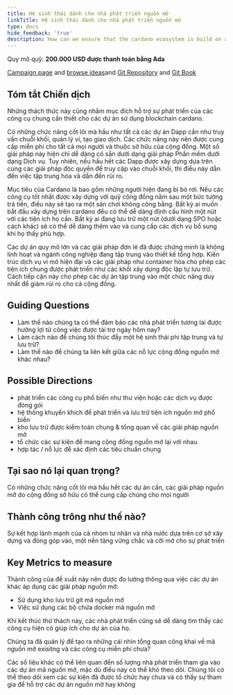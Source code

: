 ```yaml
---
title: Hệ sinh thái dành cho nhà phát triển nguồn mở
linkTitle: Hệ sinh thái dành cho nhà phát triển nguồn mở
type: docs
hide_feedback: 'true'
description: How can we ensure that the cardano ecosystem is build on a framework which is owned by the community and equally accessible to all?
---
```


Quy mô quỹ: **200.000 USD được thanh toán bằng Ada**

[Campaign page](https://cardano.ideascale.com/a/campaign-home/26251) and [browse ideas](https://cardano.ideascale.com/a/ideas/top/campaign-filter/byids/campaigns/26251/stage/unspecified)and [Git Repository](https://github.com/Catalyst-Challenges/F7-Open-Source-Developer-Ecosystem) and [Git Book](https://quality-assurance-dao.gitbook.io/catalyst-fund-7-challenges/fund-7/open-source-developer-ecosystem)

## Tóm tắt Chiến dịch

Những thách thức này cũng nhằm mục đích hỗ trợ sự phát triển của các công cụ chung cần thiết cho các dự án sử dụng blockchain cardano.

Có những chức năng cốt lõi mà hầu như tất cả các dự án Dapp cần như truy vấn chuỗi khối, quản lý ví, tạo giao dịch. Các chức năng này nên được cung cấp miễn phí cho tất cả mọi người và thuộc sở hữu của cộng đồng. Một số giải pháp này hiện chỉ dễ dàng có sẵn dưới dạng giải pháp Phần mềm dưới dạng Dịch vụ. Tuy nhiên, nếu hầu hết các Dapp được xây dựng dựa trên cùng các giải pháp độc quyền để truy cập vào chuỗi khối, thì điều này dẫn đến việc tập trung hóa và dẫn đến rủi ro.

Mục tiêu của Cardano là bao gồm những người hiện đang bị bỏ rơi. Nếu các công cụ tốt nhất được xây dựng với quỹ cộng đồng nằm sau một bức tường trả tiền, điều này sẽ tạo ra một sân chơi không công bằng. Bất kỳ ai muốn bắt đầu xây dựng trên cardano đều có thể dễ dàng định cấu hình một nút với các tiện ích họ cần. Bất kỳ ai đang lưu trữ một nút (dưới dạng SPO hoặc cách khác) sẽ có thể dễ dàng thêm vào và cung cấp các dịch vụ bổ sung khi họ thấy phù hợp.

Các dự án quy mô lớn và các giải pháp đơn lẻ đã được chứng minh là không linh hoạt và ngành công nghiệp đang tập trung vào thiết kế tổng hợp. Kiến trúc dịch vụ vi mô hiện đại và các giải pháp như container hóa cho phép các tiện ích chung được phát triển như các khối xây dựng độc lập tự lưu trữ. Cách tiếp cận này cho phép các dự án tập trung vào một chức năng duy nhất để giảm rủi ro cho cả cộng đồng.

## Guiding Questions

- Làm thế nào chúng ta có thể đảm bảo các nhà phát triển tương lai được hưởng lợi từ công việc được tài trợ ngày hôm nay?
- Làm cách nào để chúng tôi thúc đẩy một hệ sinh thái phi tập trung và tự lưu trữ?
- Làm thế nào để chúng ta liên kết giữa các nỗ lực cộng đồng nguồn mở khác nhau?

## Possible Directions

- phát triển các công cụ phổ biến như thư viện hoặc các dịch vụ được đóng gói
- hệ thống khuyến khích để phát triển và lưu trữ tiện ích nguồn mở phổ biến
- kho lưu trữ được kiểm toán chung &amp; tổng quan về các giải pháp nguồn mở
- tổ chức các sự kiện để mang cộng đồng nguồn mở lại với nhau
- hợp tác / nỗ lực để xác định các tiêu chuẩn chung

## Tại sao nó lại quan trọng?

Có những chức năng cốt lõi mà hầu hết các dự án cần, các giải pháp nguồn mở do cộng đồng sở hữu có thể cung cấp chúng cho mọi người

## Thành công trông như thế nào?

Sự kết hợp lành mạnh của cả nhóm tư nhân và nhà nước dựa trên cơ sở xây dựng và đóng góp vào, một nền tảng vững chắc và cởi mở cho sự phát triển

## Key Metrics to measure

Thành công của đề xuất này nên được đo lường thông qua việc các dự án khác áp dụng các giải pháp nguồn mở:

- Sử dụng kho lưu trữ git mã nguồn mở
- Việc sử dụng các bộ chứa docker mã nguồn mở

Khi kết thúc thử thách này, các nhà phát triển cũng sẽ dễ dàng tìm thấy các công cụ hiện có giúp ích cho dự án của họ.

Chúng ta đã quản lý để tạo ra những cái nhìn tổng quan công khai về mã nguồn mở exisitng và các công cụ miễn phí chưa?

Các số liệu khác có thể liên quan đến số lượng nhà phát triển tham gia vào các dự án mã nguồn mở, mặc dù điều này có thể khó theo dõi. Chúng tôi có thể theo dõi xem các sự kiện đã được tổ chức hay chưa và có thấy sự tham gia để hỗ trợ các dự án nguồn mở hay không
